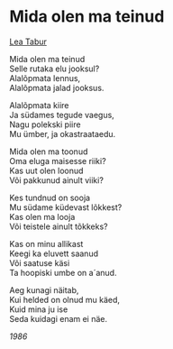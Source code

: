 # Mida olen ma teinud

[Lea Tabur](./)

Mida olen ma teinud  
Selle rutaka elu jooksul?  
Alalõpmata lennus,  
Alalõpmata jalad jooksus.

Alalõpmata kiire  
Ja südames tegude vaegus,  
Nagu polekski piire  
Mu ümber, ja okastraataedu.

Mida olen ma toonud  
Oma eluga maisesse riiki?  
Kas uut olen loonud  
Või pakkunud ainult viiki?

Kes tundnud on sooja  
Mu südame küdevast lõkkest?  
Kas olen ma looja  
Või teistele ainult tõkkeks?

Kas on minu allikast  
Keegi ka eluvett saanud  
Või saatuse käsi  
Ta hoopiski umbe on a´anud.

Aeg kunagi näitab,  
Kui helded on olnud mu käed,  
Kuid mina ju ise  
Seda kuidagi enam ei näe.

_1986_

